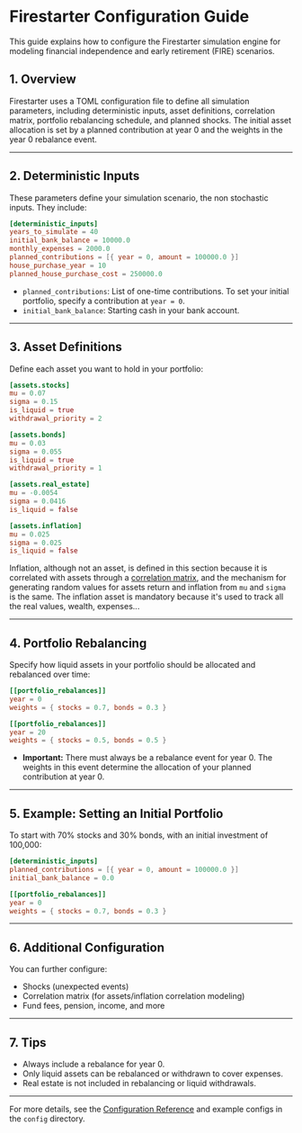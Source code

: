 # Firestarter Configuration Guide

This guide explains how to configure the Firestarter simulation engine for modeling financial independence and early retirement (FIRE) scenarios.

## 1. Overview

Firestarter uses a TOML configuration file to define all simulation parameters, including deterministic inputs, asset definitions, correlation matrix, portfolio rebalancing schedule, and planned shocks. The initial asset allocation is set by a planned contribution at year 0 and the weights in the year 0 rebalance event.

---

## 2. Deterministic Inputs

These parameters define your simulation scenario, the non stochastic inputs.
They include:

```toml
[deterministic_inputs]
years_to_simulate = 40
initial_bank_balance = 10000.0
monthly_expenses = 2000.0
planned_contributions = [{ year = 0, amount = 100000.0 }]
house_purchase_year = 10
planned_house_purchase_cost = 250000.0
```

- `planned_contributions`: List of one-time contributions. To set your initial portfolio, specify a contribution at `year = 0`.
- `initial_bank_balance`: Starting cash in your bank account.

---

## 3. Asset Definitions

Define each asset you want to hold in your portfolio:

```toml
[assets.stocks]
mu = 0.07
sigma = 0.15
is_liquid = true
withdrawal_priority = 2

[assets.bonds]
mu = 0.03
sigma = 0.055
is_liquid = true
withdrawal_priority = 1

[assets.real_estate]
mu = -0.0054
sigma = 0.0416
is_liquid = false

[assets.inflation]
mu = 0.025
sigma = 0.025
is_liquid = false
```

Inflation, although not an asset, is defined in this section because it is correlated
with assets through a [correlation matrix](correlation.md), and the mechanism for generating random
values for assets return and inflation from `mu` and `sigma` is the same.
The inflation asset is mandatory because it's used to track all the real values, wealth,
expenses...

---

## 4. Portfolio Rebalancing

Specify how liquid assets in your portfolio should be allocated and rebalanced over time:

```toml
[[portfolio_rebalances]]
year = 0
weights = { stocks = 0.7, bonds = 0.3 }

[[portfolio_rebalances]]
year = 20
weights = { stocks = 0.5, bonds = 0.5 }
```

- **Important:** There must always be a rebalance event for year 0. The weights in
  this event determine the allocation of your planned contribution at year 0.

---

## 5. Example: Setting an Initial Portfolio

To start with 70% stocks and 30% bonds, with an initial investment of 100,000:

```toml
[deterministic_inputs]
planned_contributions = [{ year = 0, amount = 100000.0 }]
initial_bank_balance = 0.0

[[portfolio_rebalances]]
year = 0
weights = { stocks = 0.7, bonds = 0.3 }
```

---

## 6. Additional Configuration

You can further configure:

- Shocks (unexpected events)
- Correlation matrix (for assets/inflation correlation modeling)
- Fund fees, pension, income, and more

---

## 7. Tips

- Always include a rebalance for year 0.
- Only liquid assets can be rebalanced or withdrawn to cover expenses.
- Real estate is not included in rebalancing or liquid withdrawals.

---

For more details, see the [Configuration Reference](config.md) and example configs
in the `config` directory.
